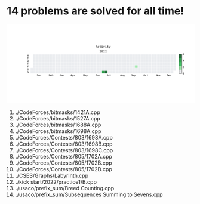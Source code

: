 **14** problems are solved for all time!
=========================================
![](heatmap.png)
1. ./CodeForces/bitmasks/1421A.cpp
2. ./CodeForces/bitmasks/1527A.cpp
3. ./CodeForces/bitmasks/1688A.cpp
4. ./CodeForces/bitmasks/1698A.cpp
5. ./CodeForces/Contests/803/1698A.cpp
6. ./CodeForces/Contests/803/1698B.cpp
7. ./CodeForces/Contests/803/1698C.cpp
8. ./CodeForces/Contests/805/1702A.cpp
9. ./CodeForces/Contests/805/1702B.cpp
10. ./CodeForces/Contests/805/1702D.cpp
11. ./CSES/Graphs/Labyrinth.cpp
12. ./kick start/2022/practice1/B.cpp
13. ./usaco/prefix_sum/Breed Counting.cpp
14. ./usaco/prefix_sum/Subsequences Summing to Sevens.cpp
